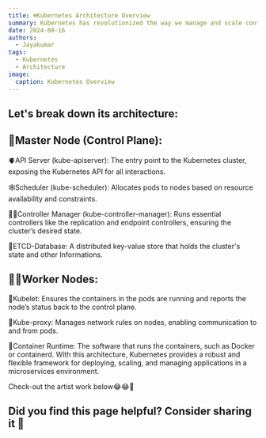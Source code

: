 ```yaml
---
title: ☸️Kubernetes Architecture Overview
summary: Kubernetes has revolutionized the way we manage and scale containerized applications. 
date: 2024-08-16
authors:
  - Jayakumar
tags:
  - Kubernetes
  - Architecture
image:
  caption: Kubernetes Overview
---
```


## Let's break down its architecture:

## 🚀Master Node (Control Plane):

🫀API Server (kube-apiserver): The entry point to the Kubernetes cluster, exposing the Kubernetes API for all interactions.

🕸️Scheduler (kube-scheduler): Allocates pods to nodes based on resource availability and constraints.

👩‍🔧Controller Manager (kube-controller-manager): Runs essential controllers like the replication and endpoint controllers, ensuring the cluster’s desired state.

🧠ETCD-Database: A distributed key-value store that holds the cluster's state and other Informations.


## 💪💪Worker Nodes:

🧟Kubelet: Ensures the containers in the pods are running and reports the node’s status back to the control plane.

💬Kube-proxy: Manages network rules on nodes, enabling communication to and from pods.

🐳Container Runtime: The software that runs the containers, such as Docker or containerd.
With this architecture, Kubernetes provides a robust and flexible framework for deploying, scaling, and managing applications in a microservices environment.

Check-out the artist work below😂😂🙌


## Did you find this page helpful? Consider sharing it 🙌
